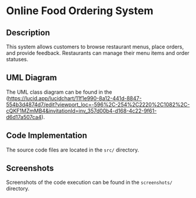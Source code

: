 # Online Food Ordering System

## Description
This system allows customers to browse restaurant menus, place orders, and provide feedback. Restaurants can manage their menu items and order statuses.

## UML Diagram
The UML class diagram can be found in the (https://lucid.app/lucidchart/11f1e990-8a12-441d-8847-554b3d4874d7/edit?viewport_loc=-596%2C-254%2C2220%2C1082%2C-cQKF1MZmMB4&invitationId=inv_357d00b4-d168-4c22-9f61-d6d17a507ca4).

## Code Implementation
The source code files are located in the `src/` directory. 

## Screenshots
Screenshots of the code execution can be found in the `screenshots/` directory.

